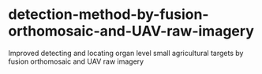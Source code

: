# detection-method-by-fusion-orthomosaic-and-UAV-raw-imagery
Improved detecting and locating organ level small agricultural targets by fusion orthomosaic and UAV raw imagery
